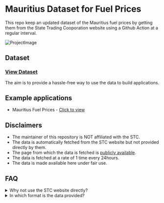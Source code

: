 # Mauritius Dataset for Fuel Prices

This repo keep an updated dataset of the Mauritius fuel prices by getting them from the State Trading Cooporation website using a Github Action at a regular
interval.

![ProjectImage](https://github.com/MrSunshyne/mauritius-dataset-fuel/raw/master/public/images/fuel.png)

## Dataset

### [View Dataset](https://github.com/MrSunshyne/mauritius-fuel-dataset/blob/main/data/latest.json)

The aim is to provide a hassle-free way to use the data to build applications.

## Example applications

- Mauritius Fuel Prices - [Click to view](https://mauritius-fuel-prices.netlify.app/)

## Disclaimers

- The maintainer of this repository is NOT affiliated with the STC.
- The data is automatically fetched from the STC website but not provided directly by them.
- The page from which the data is fetched is [publicly available](https://www.stcmu.com/ppm/retail-prices).
- The data is fetched at a rate of 1 time every 24hours.
- The data is made available here under fair use.

## FAQ

<details>
  <summary>Why not use the STC website directly?</summary>
  
- Although the data is available publicly and for free, it is not in a suitable open format that would enable developers or students to build applications reliably

</details>

<details>
  <summary>In which format is the data provided?</summary>
  
- JSON
- The shape is as follows: 

```js

[
    {
        'date': string
        'petrol': string
        'diesel': string
    },
    {
        ...
    }
]
```

</details>
